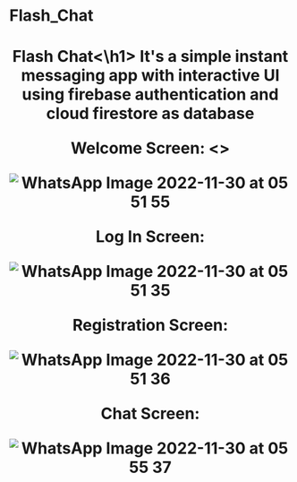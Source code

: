 # Flash_Chat

<h1 align="center">Flash Chat<\h1>
It's a simple instant messaging app with interactive UI using firebase authentication and cloud firestore as database

Welcome Screen: <>

![WhatsApp Image 2022-11-30 at 05 51 55](https://user-images.githubusercontent.com/77471889/204677520-25c62362-9af3-4e2a-9bc9-05fe23b0445b.jpg)

Log In Screen: 

![WhatsApp Image 2022-11-30 at 05 51 35](https://user-images.githubusercontent.com/77471889/204677567-47021d70-3985-4ce4-8a5e-b69a93113828.jpg)

Registration Screen:

![WhatsApp Image 2022-11-30 at 05 51 36](https://user-images.githubusercontent.com/77471889/204677576-898ad064-e8f2-4f0a-ad41-1281ef3b3a9e.jpg)

Chat Screen:

![WhatsApp Image 2022-11-30 at 05 55 37](https://user-images.githubusercontent.com/77471889/204677865-7c8b2f16-7caa-481d-ba6f-abc0859ed370.jpg)
